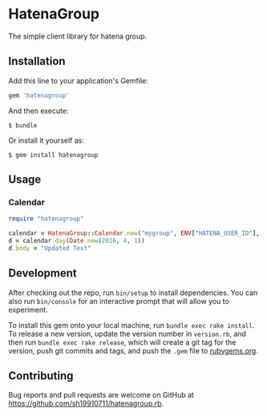 # HatenaGroup

The simple client library for hatena group.

## Installation

Add this line to your application's Gemfile:

```ruby
gem 'hatenagroup'
```

And then execute:

    $ bundle

Or install it yourself as:

    $ gem install hatenagroup

## Usage

### Calendar

```ruby
require "hatenagroup"

calendar = HatenaGroup::Calendar.new("mygroup", ENV["HATENA_USER_ID"], ENV["HATENA_PASSWORD"])
d = calendar.day(Date.new(2016, 4, 1))
d.body = "Updated Text"
```

## Development

After checking out the repo, run `bin/setup` to install dependencies. You can also run `bin/console` for an interactive prompt that will allow you to experiment.

To install this gem onto your local machine, run `bundle exec rake install`. To release a new version, update the version number in `version.rb`, and then run `bundle exec rake release`, which will create a git tag for the version, push git commits and tags, and push the `.gem` file to [rubygems.org](https://rubygems.org).

## Contributing

Bug reports and pull requests are welcome on GitHub at https://github.com/sh19910711/hatenagroup.rb.


